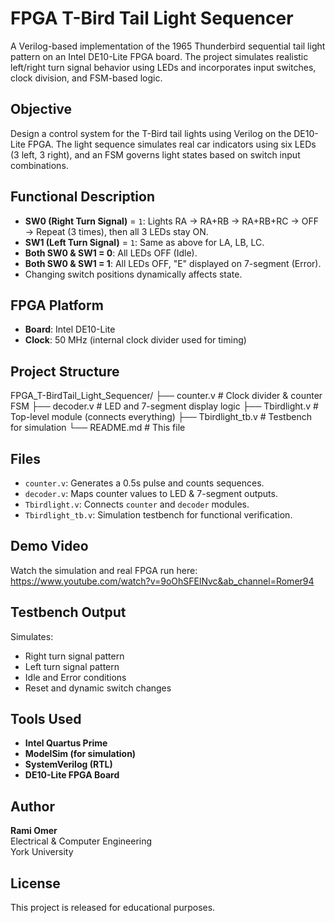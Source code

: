 # FPGA T-Bird Tail Light Sequencer
A Verilog-based implementation of the 1965 Thunderbird sequential tail light pattern on an Intel DE10-Lite FPGA board. The project simulates realistic left/right turn signal behavior using LEDs and incorporates input switches, clock division, and FSM-based logic.

## Objective
Design a control system for the T-Bird tail lights using Verilog on the DE10-Lite FPGA. The light sequence simulates real car indicators using six LEDs (3 left, 3 right), and an FSM governs light states based on switch input combinations.

## Functional Description
- **SW0 (Right Turn Signal)** = `1`: Lights RA → RA+RB → RA+RB+RC → OFF → Repeat (3 times), then all 3 LEDs stay ON.
- **SW1 (Left Turn Signal)** = `1`: Same as above for LA, LB, LC.
- **Both SW0 & SW1 = 0**: All LEDs OFF (Idle).
- **Both SW0 & SW1 = 1**: All LEDs OFF, "E" displayed on 7-segment (Error).
- Changing switch positions dynamically affects state.

## FPGA Platform
- **Board**: Intel DE10-Lite
- **Clock**: 50 MHz (internal clock divider used for timing)

## Project Structure
FPGA_T-BirdTail_Light_Sequencer/
├── counter.v          # Clock divider & counter FSM
├── decoder.v          # LED and 7-segment display logic
├── Tbirdlight.v       # Top-level module (connects everything)
├── Tbirdlight_tb.v    # Testbench for simulation
└── README.md          # This file

## Files
- `counter.v`: Generates a 0.5s pulse and counts sequences.
- `decoder.v`: Maps counter values to LED & 7-segment outputs.
- `Tbirdlight.v`: Connects `counter` and `decoder` modules.
- `Tbirdlight_tb.v`: Simulation testbench for functional verification.

## Demo Video
Watch the simulation and real FPGA run here:  
https://www.youtube.com/watch?v=9oOhSFElNvc&ab_channel=Romer94

## Testbench Output
Simulates:
- Right turn signal pattern
- Left turn signal pattern
- Idle and Error conditions
- Reset and dynamic switch changes

## Tools Used
- **Intel Quartus Prime**
- **ModelSim (for simulation)**
- **SystemVerilog (RTL)**
- **DE10-Lite FPGA Board**

## Author
**Rami Omer**  
Electrical & Computer Engineering  
York University

## License
This project is released for educational purposes.
